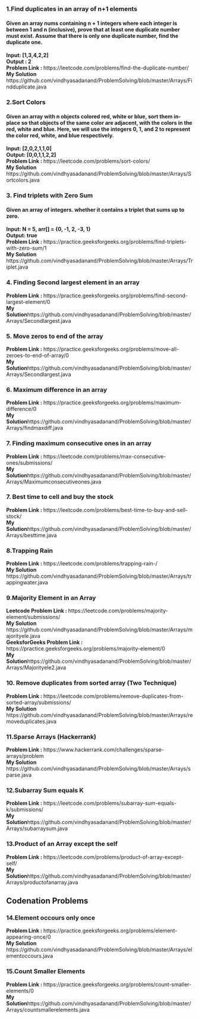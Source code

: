 
<h3> 1.Find duplicates in an array of n+1 elements </h3>
<h4> Given an array nums containing n + 1 integers where each integer is between 1 and n (inclusive), prove that at least one duplicate number must exist. Assume that there is only one duplicate number, find the duplicate one. </h4> 
<b>  Input: [1,3,4,2,2] </b> <br>
<b>Output : 2 </b> <br>
<b> Problem Link : </b>  https://leetcode.com/problems/find-the-duplicate-number/  <br>
<b> My Solution</b> https://github.com/vindhyasadanand/ProblemSolving/blob/master/Arrays/Findduplicate.java <br>

<h3> 2.Sort Colors</h3>
<h4> Given an array with n objects colored red, white or blue, sort them in-place so that objects of the same color are adjacent, with the colors in the red, white and blue. Here, we will use the integers 0, 1, and 2 to represent the color red, white, and blue respectively. </h4> 
<b>Input: [2,0,2,1,1,0]  </b> <br>
<b>Output: [0,0,1,1,2,2] </b> <br>
<b> Problem Link : </b>  https://leetcode.com/problems/sort-colors/ <br>
<b> My Solution</b> https://github.com/vindhyasadanand/ProblemSolving/blob/master/Arrays/Sortcolors.java <br>

<h3>3. Find triplets with Zero Sum</h3>
<h4> Given an array of integers. whether it contains a triplet that sums up to zero.</h4> 
<b> Input: N = 5, arr[] = {0, -1, 2, -3, 1}  </b> <br>
<b>Output: true  </b> <br>
<b> Problem Link : </b> https://practice.geeksforgeeks.org/problems/find-triplets-with-zero-sum/1    <br>
<b> My Solution</b> https://github.com/vindhyasadanand/ProblemSolving/blob/master/Arrays/Triplet.java <br>

<h3>4. Finding Second largest element in an array</h3>
<b> Problem Link : </b>https://practice.geeksforgeeks.org/problems/find-second-largest-element/0  <br>
<b> My Solution</b>https://github.com/vindhyasadanand/ProblemSolving/blob/master/Arrays/Secondlargest.java <br>

<h3>5. Move zeros to end of the array</h3>
<b> Problem Link : </b> https://practice.geeksforgeeks.org/problems/move-all-zeroes-to-end-of-array/0  <br>
<b> My Solution</b>https://github.com/vindhyasadanand/ProblemSolving/blob/master/Arrays/Secondlargest.java <br>

<h3>6. Maximum difference in an array</h3>
<b> Problem Link : </b>https://practice.geeksforgeeks.org/problems/maximum-difference/0   <br>
<b> My Solution</b>https://github.com/vindhyasadanand/ProblemSolving/blob/master/Arrays/findmaxdiff.java <br>

<h3>7. Finding maximum consecutive ones in an array</h3>
<b> Problem Link : </b>https://leetcode.com/problems/max-consecutive-ones/submissions/ <br>
<b> My Solution</b>https://github.com/vindhyasadanand/ProblemSolving/blob/master/Arrays/Maximumconsecutiveones.java <br>

<h3>7. Best time to cell and buy the stock</h3>
<b> Problem Link : </b> https://leetcode.com/problems/best-time-to-buy-and-sell-stock/ <br>
<b> My Solution</b>https://github.com/vindhyasadanand/ProblemSolving/blob/master/Arrays/besttime.java <br>

<h3>8.Trapping Rain  </h3>
<b> Problem Link : </b> https://leetcode.com/problems/trapping-rain-/<br>
<b> My Solution</b> https://github.com/vindhyasadanand/ProblemSolving/blob/master/Arrays/trappingwater.java <br>

<h3>9.Majority Element in an Array  </h3>
<b>  Leetcode Problem Link : </b> https://leetcode.com/problems/majority-element/submissions/  <br>
<b> My Solution</b> https://github.com/vindhyasadanand/ProblemSolving/blob/master/Arrays/majorityele.java <br>
<b>  GeeksforGeeks Problem Link : </b> https://practice.geeksforgeeks.org/problems/majority-element/0  <br>
<b> My Solution</b>https://github.com/vindhyasadanand/ProblemSolving/blob/master/Arrays/Majorityele2.java <br>

<h3>10. Remove duplicates from sorted array (Two  Technique) </h3>
<b> Problem Link : </b> https://leetcode.com/problems/remove-duplicates-from-sorted-array/submissions/<br>
<b> My Solution</b> https://github.com/vindhyasadanand/ProblemSolving/blob/master/Arrays/removeduplicates.java<br>

<h3>11.Sparse Arrays (Hackerrank) </h3>
<b> Problem Link : </b> https://www.hackerrank.com/challenges/sparse-arrays/problem <br>
<b> My Solution</b> https://github.com/vindhyasadanand/ProblemSolving/blob/master/Arrays/sparse.java <br>

<h3>12.Subarray Sum equals K </h3>
<b> Problem Link : </b> https://leetcode.com/problems/subarray-sum-equals-k/submissions/ <br>
<b> My Solution</b>https://github.com/vindhyasadanand/ProblemSolving/blob/master/Arrays/subarraysum.java <br>

<h3>13.Product of an Array except the self </h3>
<b> Problem Link : </b>https://leetcode.com/problems/product-of-array-except-self/ <br>
<b> My Solution</b>https://github.com/vindhyasadanand/ProblemSolving/blob/master/Arrays/productofanarray.java <br>
<h2> Codenation Problems </h2>
<h3>14.Element occours only once </h3>
<b> Problem Link : </b> https://practice.geeksforgeeks.org/problems/element-appearing-once/0 <br>
<b> My Solution</b> https://github.com/vindhyasadanand/ProblemSolving/blob/master/Arrays/elementoccours.java<br>

<h3>15.Count Smaller Elements</h3>
<b> Problem Link : </b> https://practice.geeksforgeeks.org/problems/count-smaller-elements/0 <br>
<b> My Solution</b>https://github.com/vindhyasadanand/ProblemSolving/blob/master/Arrays/countsmallerelements.java  <br>








